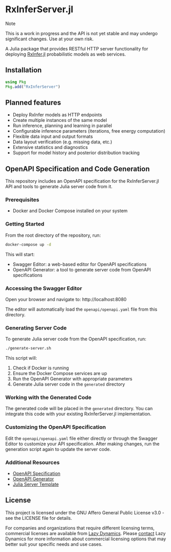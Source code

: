 # RxInferServer.jl

> [!NOTE]  
> This is a work in progress and the API is not yet stable and may undergo significant changes. Use at your own risk.

A Julia package that provides RESTful HTTP server functionality for deploying [RxInfer.jl](https://github.com/biaslab/RxInfer.jl) probabilistic models as web services.

## Installation

```julia
using Pkg
Pkg.add("RxInferServer")
```

## Planned features

- Deploy RxInfer models as HTTP endpoints
- Create multiple instances of the same model
- Run inference, planning and learning in parallel
- Configurable inference parameters (iterations, free energy computation)
- Flexible data input and output formats
- Data layout verification (e.g. missing data, etc.)
- Extensive statistics and diagnostics
- Support for model history and posterior distribution tracking

## OpenAPI Specification and Code Generation

This repository includes an OpenAPI specification for the RxInferServer.jl API and tools to generate Julia server code from it.

### Prerequisites

- Docker and Docker Compose installed on your system

### Getting Started

From the root directory of the repository, run:

```bash
docker-compose up -d
```

This will start:
- Swagger Editor: a web-based editor for OpenAPI specifications
- OpenAPI Generator: a tool to generate server code from OpenAPI specifications

### Accessing the Swagger Editor

Open your browser and navigate to: http://localhost:8080

The editor will automatically load the `openapi/openapi.yaml` file from this directory.

### Generating Server Code

To generate Julia server code from the OpenAPI specification, run:

```bash
./generate-server.sh
```

This script will:
1. Check if Docker is running
2. Ensure the Docker Compose services are up
3. Run the OpenAPI Generator with appropriate parameters
4. Generate Julia server code in the `generated` directory

### Working with the Generated Code

The generated code will be placed in the `generated` directory. You can integrate this code with your existing RxInferServer.jl implementation.

### Customizing the OpenAPI Specification

Edit the `openapi/openapi.yaml` file either directly or through the Swagger Editor to customize your API specification. After making changes, run the generation script again to update the server code.

### Additional Resources

- [OpenAPI Specification](https://swagger.io/specification/)
- [OpenAPI Generator](https://openapi-generator.tech/)
- [Julia Server Template](https://openapi-generator.tech/docs/generators/julia-server)

## License

This project is licensed under the GNU Affero General Public License v3.0 - see the LICENSE file for details.

For companies and organizations that require different licensing terms, commercial licenses are available from [Lazy Dynamics](https://www.lazydynamics.com). Please [contact](mailto:info@lazydynamics.com) Lazy Dynamics for more information about commercial licensing options that may better suit your specific needs and use cases.
